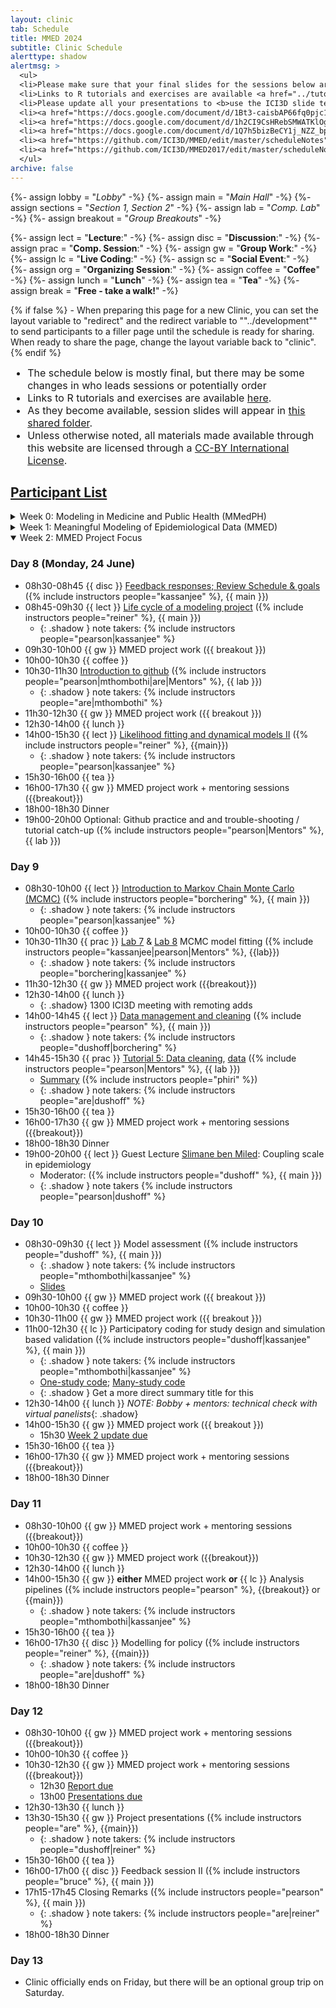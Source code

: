 ```yaml
---
layout: clinic
tab: Schedule
title: MMED 2024
subtitle: Clinic Schedule
alerttype: shadow
alertmsg: >
  <ul>
  <li>Please make sure that your final slides for the sessions below are added to the ICI3D Google Drive!</li>
  <li>Links to R tutorials and exercises are available <a href="../tutorials">here</a>.</li>
  <li>Please update all your presentations to <b>use the ICI3D slide template</b>.</li>
  <li><a href="https://docs.google.com/document/d/1Bt3-caisbAP66fq0pjc1jVx_vinqqKrE_t0c5bjp2-c/edit#">Click here for access to the MMED 2023 Notes GD.</a></li>
  <li><a href="https://docs.google.com/document/d/1h2CI9CsHRebSMWATKlOg2epHh9x5IuphUovGn7YkF3k/edit#">Click here for access to the MMED 2021 Notes GD.</a></li>
  <li><a href="https://docs.google.com/document/d/1Q7h5bizBeCY1j_NZZ_bpsJ0bUB0F-wHCawhHUcRaW4A/edit#">Click here for access to the MMED 2019 Notes GD.</a></li>
  <li><a href="https://github.com/ICI3D/MMED/edit/master/scheduleNotes">Click here for access to the MMED 2018 Notes GD.</a></li>
  <li><a href="https://github.com/ICI3D/MMED2017/edit/master/scheduleNotes">Click here for access to the MMED 2017 Notes GD.</a></li>
  </ul>
archive: false
---
```

{%- assign lobby = "*Lobby*" -%}
{%- assign main = "*Main Hall*" -%}
{%- assign sections = "*Section 1, Section 2*" -%}
{%- assign lab = "*Comp. Lab*" -%}
{%- assign breakout = "*Group Breakouts*" -%}

{%- assign lect = "**Lecture**:" -%}
{%- assign disc = "**Discussion**:" -%}
{%- assign prac = "**Comp. Session**:" -%}
{%- assign gw = "**Group Work**:" -%}
{%- assign lc = "**Live Coding**:" -%}
{%- assign sc = "**Social Event**:" -%}
{%- assign org = "**Organizing Session**:" -%}
{%- assign coffee = "**Coffee**" -%}
{%- assign lunch = "**Lunch**" -%}
{%- assign tea = "**Tea**" -%}
{%- assign break = "**Free - take a walk!**" -%}

{% if false %}
    - When preparing this page for a new Clinic, you can set the layout variable to "redirect" and the redirect variable to ""../development"" to send participants to a filler page until the schedule is ready for sharing. When ready to share the page, change the layout variable back to "clinic".
{% endif %}

<div class="alert alert-warning" role="alert">
  <div class="container padding-left=0px padding-right=0px">
    <ul style="font-size:16px; margin:0px;">
      <li>The schedule below is mostly final, but there may be some changes in who leads sessions or potentially order</li>
      <li>Links to R tutorials and exercises are available <a href="../tutorials">here</a>.</li>
      <li>As they become available, session slides will appear in <a href="https://drive.google.com/drive/folders/1IJgX3960Ss80iFuzY9XebtU_x3ITE6pj">this shared folder</a>.</li>
      <li>Unless otherwise noted, all materials made available through this website are licensed through a <a rel="license" href="http://creativecommons.org/licenses/by/4.0/">CC-BY International License</a>.</li>
    </ul>
  </div>
</div>

## [Participant List](https://github.com/ICI3D/MMEDparticipants/blob/3b1f91b77e1d913c64a764a63875eb33cfcd03b2/logistics/mmed2024facepage.pdf)

<details markdown="1"><summary>Week 0: Modeling in Medicine and Public Health (MMedPH)</summary>

### Day 1 (Monday, 10 June)

- 09h00-09h20 {{ org }} [Introductions, Overview](https://docs.google.com/presentation/d/1v1iQ17-rw5A-CFj7RSCpZ_GXVBs8ihWVNeRxU2ReTrU/edit?usp=sharing) (everyone, {{ main }})
- 09h20-10h30 {{ disc }} [Public health, epidemiology, and infectious disease modelling](https://docs.google.com/presentation/d/18roBropa2apbe6DyFait0pZSe3jK4znBslYFdPo0zT0) ({% include instructors people="pearson" %}, {{ main }})
- 10h30-11h00 {{ coffee }}
- 11h00-12h00 {{ lect }} [Introduction to infectious disease dynamics, Part I](https://drive.google.com/file/d/12cI1s0IAhNTC3FgoJLAgNKSoTqlWk1Up) ({% include instructors people="mthombothi" %}, {{ main }})
- 12h00-12h10 A brief stretch
- 12h10-13h00 {{ disc }} [How to read a scientific paper](../MedPH/How_to_read_exRabies.pdf) ({% include instructors people="pearson" %}, {{ main }})
  - [Reference Paper](https://github.com/ICI3D/MathModelsMedPH/blob/6a85664902283b428ad093701dbd258070bffb2d/readings/Hampson2009.pdf)
- 13h00-14h00 {{ lunch }}
- 14h00-15h30 {{ prac }} [Tutorial 1: Introduction to R and Epidemic curves](https://raw.githubusercontent.com/ICI3D/RTutorials/master/ICI3D_RTutorial_1.R) ({% include instructors people="Bria" %}, {{ lab }})
- 15h30-16h00 {{ break }}
- 16h00-17h00 {{ prac }} [Tutorial 1 cont.](https://raw.githubusercontent.com/ICI3D/RTutorials/master/ICI3D_RTutorial_1.R) ({% include instructors people="Bria" %}, {{ lab }})
- 17h00-17h45 {{ org }} [Introduction to projects](https://docs.google.com/presentation/d/1dxD_mGLNHHMXfd6IsHwPHRHUUv-P1gGAckw9o9Y_UYo) ({% include instructors people="pearson" %}, {{ main }})
  - [Pilot Project Prompt](../tutorials/pilotproject)
  - [Project Groups](https://docs.google.com/spreadsheets/d/1BusASpUW65aKUGAhRl1ODkZWlDdpRwKu)


### Day 2

- 08h30-09h00 [Reading time for a scientific paper](https://github.com/ICI3D/MathModelsMedPH/blob/6a85664902283b428ad093701dbd258070bffb2d/readings/Hampson2009.pdf) (own choice)
- 09h00-10h30 {{ lect }} [Introduction to infectious disease dynamics, Part II](https://drive.google.com/file/d/1JnylT9yjXUSUEo2tAJ0oOUdzPVi3HVmQ/view?usp=sharing) ({% include instructors people="mthombothi" %}, {{ main }})
  - ["The" R0 paper](https://link.springer.com/article/10.1007/bf00178324) (might need [unpaywall](https://unpaywall.org/products/extension) or similar tools to access)
- 10h30-11h00 {{ coffee }}
- 11h00-12h00 {{ lect }} [Dynamics of directly transmitted pathogens](https://docs.google.com/presentation/d/1bYGvFolwVecUiEoiBAj05fVvYVE8u-ip) ({% include instructors people="pearson" %}, {{ main }})
- 12h00-13h00 {{ prac }} [Tutorial 2: More on Vectors, Data Frames, and Functions](https://raw.githubusercontent.com/ICI3D/RTutorials/master/ICI3D_RTutorial_2.R), and [SEIR](https://raw.githubusercontent.com/ICI3D/RTutorials/master/seir.R) ({% include instructors people="Emmanuel" %}, {{ lab }})
- 13h00-14h00 {{ lunch }}
  - {: .shadow } 13h30 Check in with mentors re reading papers plans
- 14h00-15h30 {{ prac }} [Tutorial 2 & benchmark questions](https://raw.githubusercontent.com/ICI3D/RTutorials/master/ICI3D_RTutorial_2.R), and [SEIR & Benchmark questions](https://raw.githubusercontent.com/ICI3D/RTutorials/master/seir.R), [project development](../tutorials/pilotproject) as available ({% include instructors people="Emmanuel" %}, {{ lab }})
- 15h30-16h00 {{ break }}
- 16h00-18h00 {{ gw }} [Project development](../tutorials/pilotproject) ({{ breakout }})
  - from 17h00, each group will check in with Carl (odd, in 105) or Zinhle (even, lobby): 17h00 1 and 2, 17h12 3 and 4, 17h24 5 and 6, 17h36 7 and 8, 17h48 9

### Day 3

- 08h30-09h00 {{ disc }} Tutorial 2 & SEIR Review ({% include instructors people="Emmanuel" %}, {{ lab }})
- 09h00-10h30 {{ disc }} How to read a scientific paper (mentors, {{ lab }})
  - [Reference Paper](https://github.com/ICI3D/MathModelsMedPH/blob/6a85664902283b428ad093701dbd258070bffb2d/readings/Hampson2009.pdf)
- 10h30-11h00 {{ coffee }}
- 11h00-11h45 {{ lect }} [Study Design and Analysis in Epidemiology: Where does modeling fit?](https://docs.google.com/presentation/d/1gw2R6rCzWxSzUwLCDmBPbqjs3zEl1-qH) ({% include instructors people="vanschalkwyk" %}, {{ main }})
- 11h45-13h00 {{ prac }} [Lab 3: Study Design in Epidemiology](https://raw.githubusercontent.com/ICI3D/RTutorials/master/ICI3D_Lab3_EpiStudyDesign.R) ({% include instructors people="sereo" %}, {{ lab }})
- 13h00-14h00 {{ lunch }}
- 14h00-15h30 {{ prac }} [Binomial Distribution Tutorial](https://raw.githubusercontent.com/ICI3D/RTutorials/master/binomialDistribution.R) ({% include instructors people="sereo" %}, {{ lab }})
- 15h30-16h00 {{ break }}
- 16h00-18h00 {{ gw }} [Project development](../tutorials/pilotproject) ({{ breakout }})

### Day 4

- 08h30-09h15 {{ lect }} [Study Design and Analysis, part II: RCT’s](https://docs.google.com/presentation/d/1rMHSkn2jvCbu-f5JZTC_996FlEE88XV-) ({% include instructors people="pearson" %}, {{ main }})
  - Side reading: [CDC on the Tuskegee Experiment](https://www.cdc.gov/tuskegee/timeline.htm), [Declaration of Helsinki](https://www.wma.net/policies-post/wma-declaration-of-helsinki-ethical-principles-for-medical-research-involving-human-subjects/), [Belmont Report](https://www.hhs.gov/ohrp/regulations-and-policy/belmont-report/index.html)
- 09h15-10h30 {{ prac }} [Lab 4: Study Design for Clinical Trials](https://raw.githubusercontent.com/ICI3D/RTutorials/master/ICI3D_Lab4_RCT.R) ({% include instructors people="Maryse" %}, {{ lab }})
- 10h30-11h00 {{ coffee }}
- 11h00-12h00 {{ lect }} [Transmission in Finite Populations](https://drive.google.com/file/d/1GPplZPOr7ztftH9W_oF-ilo-C5PL1Mnn) ({% include instructors people="mthombothi" %}, {{ main }})
- 12h00-13h00 {{ gw }} Project work, with progress checkin ({{ lab }} or {{ breakout }})
  - All checkins in the lab. Odd groups check in with Carl, even with Zinhle. Be prepared to show your draft report, slides, poster, and code.
  - 12h00 1 and 2, 12h30 3 and 4
- 13h00-14h00 Lunch
- 14h00-15h30 {{ gw }} Project development (present on progress) ({{ lab }} or {{ breakout }})
  - 14h00 5 and 6, 14h30 7 and 8, 15h00 9
- 15h30-16h00 {{ break }}
- 16h00-18h00 {{ prac }} [Review Questions from Lab 4: Study Design for Clinical Trials](https://raw.githubusercontent.com/ICI3D/RTutorials/master/ICI3D_Lab4_RCT.R) ({% include instructors people="Maryse" %}), [Tutorial 3: Probability Distributions and Control Structures, and review questions](https://raw.githubusercontent.com/ICI3D/RTutorials/master/ICI3D_RTutorial_3.R) ({% include instructors people="Gillian" %}, {{ lab }})

### Day 5

- 08h30-09h30 {{ lect }} [Dynamics of vector-borne pathogens](https://drive.google.com/file/d/1tJQ6TxDwoAS9vze3qhH0JQFOYeCINvhd) ({% include instructors people="mthombothi" %}, {{ main }})
- 09h30-10h30 {{ gw }} Final Group Work ({{ breakout }}) 
- 10h30-11h00 {{ coffee }}
- 11h00-13h00 {{ gw }} Practice presentations and feedback (all, {{ main }})
  - 5 minutes + 2 minutes for questions + 3 minutes for feedback
  - 11h00-11h10 4, 11h10-11h20 1, 11h20-11h30 2, 11h30-11h40 3, 11h40-11h50 5, 11h50-12h00 6, 12h00-12h10 7, 12h10-12h20 8, 12h20-12h30 9 (with 30 minute buffer for overruns)
- 13h00-14h00 {{ lunch }}
- 14h00-15h00 {{ gw }} Revisions ({{ breakout }})
- 15h00-15h30 {{ disc }} Preview for next week, Pop Quiz ({{ main }})
- 15h30-16h00 {{ break }}
- 16h00-18h00 {{ gw }} Optional: re-present + re-feedback. Optional: poster feedback. ({{ main }})

</details>

<details markdown="1"><summary>Week 1: Meaningful Modeling of Epidemiological Data (MMED)</summary>

### Day 0 (Sunday, 16 June)

-   16h00–18h00 {{ org }} Registration ({% include instructors people="bruce" %}, {{ lobby }})
- {: .shadow} Faculty meeting and dinner in E313 at 18h30; be sure to save food for late arrivals once known

### Day 1

- {: .shadow} 0730? whatsapp checkin
- 08h00-08h25 {{ org }} Registration ({% include instructors people="bruce" %}, {{lobby}})
- 08h30-09h00 [Welcome and Motivation for Workshop](https://docs.google.com/presentation/d/1j3htK-oN2JO0JhADZqjmuG-KU2u6tgUY) ({% include instructors people="kassanjee|nyamai|sereo" %}, {{ main }})
- 09h00-10h00 {{ disc }} [Public health, epidemiology, and models](https://docs.google.com/presentation/d/1c0pURbdU9kbU8pUnLroASYxwGpNBoJYM) ({% include instructors people="pearson" %}, {{ main }})
- 10h00-10h30 {{ coffee }}
- 10h30-10h45 [MMED roadmap and program overview](https://docs.google.com/presentation/d/1DQrOs5UKtHVkJ6VNMDi6nLgNLIALfLZj) ({% include instructors people="reiner" %}, {{ main }})
- 10h45-11h30 {{ lect }} [Simple Models](https://docs.google.com/presentation/d/1Ki_ppxS5ozZkig0ryq71sYSkDPCKM2-hUt4Hht1YYvA) ({% include instructors people="pearson" %}, {{ main }})
- 11h30-12h30 {{ lect }} [Foundations of dynamic modeling](https://drive.google.com/file/d/1xkJTNZ6-mmZ-tuFte2by2uhjjpOChSta) ({% include instructors people="dushoff" %}, {{ main }})
- {: .shadow} 12h30-13h00 faculty meeting
- 12h30-14h00 {{ lunch }} (technical assistance for participants, {{ lab }})  	
- 14h00-15h00 {{ lect }} [Introduction to infectious disease data](https://docs.google.com/presentation/d/1e6hpWQz5wdxmYhHqbMH-j-iyxTIhbpg3) ({% include instructors people="reiner" %}, {{ main }})
- 15h00-15h30 {{ prac }} Dynamical fever exercise ({% include instructors people="reiner|mthombothi|nyamai|Mentors" %}, {{ lab }})
  - Launch from R prompt with `ICI3D::dynamicalFever()`
- 15h30-16h00 {{ tea }} (poster setup, group 1) ({% include instructors people="nyamai|Mentors" %}, {{main}})
- 16h00-17h00 Dynamical fever exercise, cont. ({{ lab }})
  - [Dynamical fever summary](https://docs.google.com/presentation/d/1eQwv_rypMyH7htUlHOT-FrXHZGvn_2dp) ({% include instructors people="reiner" %}, {{ lab }})
- 17h00-18h00 Poster session 1 ({{main}})
- {: .shadow } graders: {% include instructors people="reiner|are|dushoff|nyamai" %}; grades provided to participants by W1D3
- 18h00-18h30 Dinner
- 19h00-20h30 Ice-breaker/Card games ({% include instructors people="bruce" %}, {{ main }})

### Day 2

- {: .shadow} 0730? whatsapp checkin
- 08h30-09h15 [(Hidden) assumptions of simple ODE models](https://docs.google.com/presentation/d/14EQv4eXX9z6BA_B-Hyeu1SC2h4nby0fb) ({% include instructors people="are" %}, {{ main }})
  - {: .shadow } note takers {% include instructors people="borchering|nyamai" %}
- 09h15-10h00 {{ lc }} [Introduction to model implementation in R](https://docs.google.com/presentation/d/1HuG2nsg7__NrVz6FdvGY4gJ28T7XSQBq) ({% include instructors people="kassanjee" %}, {{ main }})
  - [Resulting Code](https://drive.google.com/file/d/1L5vRCk5RgXqEe1a4tp5lmhTm0efa-_d-)
  - {: .shadow } note takers {% include instructors people="are|nyamai" %}
- 10h00-10h30 {{ coffee }}
- 10h30-11h30 [Thinking about Data](https://docs.google.com/presentation/d/1IOH-qs3vO6cjGB5nGiIvjyS5gb58PGAs) ({% include instructors people="nyamai" %}, {{main}})
  - {: .shadow } note takers {% include instructors people="are|kassanjee" %}
- 11h30-12h30 [MMED projects](https://drive.google.com/drive/folders/1PFn1LfeQP3h-iaDcx6Ol0aehZTvKffe9) (introduction + Q&A) ({% include instructors people="borchering|dushoff" %}, {{ main }})
  - [Signup Survey](https://forms.gle/Dnd2943WrRqnRpMGA)
  - {: .shadow } note takers {% include instructors people="kassanjee|nyamai" %}
- {: .shadow} 12h30-13h00 faculty meeting
- 12h30-14h00 {{ lunch }}
- 14h00-15h30 [R Tutorials](../tutorials): [Lab 1 - ODE Models](https://raw.githubusercontent.com/ICI3D/RTutorials/master/ICI3D_Lab1_ODEmodels.R) and [Tutorial 4 - Visualizing Infectious Disease Data](../tutorials/visualizeData) ({% include instructors people="nyamai|borchering|Mentors" %}, {{ lab }})
- 15h30-16h00 {{ tea }} (poster setup, group 2) ({% include instructors people="are|Mentors" %}, {{ main }})
- 16h00-17h00 Lab 1 and Tutorial 4, cont.
  - Summaries: Lab 1 and [Tutorial 4](https://docs.google.com/presentation/d/1s4SYhSwo6Bzbt5jhLjz682GjKBsbnaIi) ({% include instructors people="nyamai|sereo" %}, {{ lab }})
  - {: .shadow } note takers {% include instructors people="are|borchering" %}
- 17h00-18h00 Poster session 2 ({{ main }})
- {: .shadow } graders: {% include instructors people="reiner|are|dushoff|nyamai" %}; grades provided to participants by W1D3
- 18h00-18h30 Dinner
- 19h30 [Project sign-up deadline](https://forms.gle/Dnd2943WrRqnRpMGA)
- 19h00-20h00 [Tutorials](../tutorials) catch-up ({% include instructors people="are|nyamai|Mentors" %}, {{ lab }})

### Day 3

- {: .shadow} 0730? whatsapp checkin
- 08h30-09h15 {{ lect }} [Introduction stochastic simulation models](https://drive.google.com/file/d/1X7QhdZiPjFBiNmRj_zZaITj3Pd_i7ppo) ({% include instructors people="borchering" %}, {{ main }})
  - {: .shadow } note takers: {% include instructors people="nyamai|pearson" %}
- 09h15-10h00 {{ pract }} [Exercise 1](https://raw.githubusercontent.com/ICI3D/RTutorials/master/ICI3D_Ex1_StochasticSpillover.R) ({% include instructors people="borchering|mthombothi|nyamai|Mentors" %}, {{ lab }})
  - {: .shadow } note takers: {% include instructors people="dushoff|are" %}
  - [Summary](https://drive.google.com/file/d/1N0DL_3d5ls-2sPArn36ncWfeYV-LsdJw) ({% include instructors people="borchering" %})
- 10h00-10h30 {{ coffee }}
- 10h30-10h45 {{ mlect }} [Introduction to models and data: HIV in Harare](https://docs.google.com/presentation/d/1fnX38elfkn4KWPSqlJXgmCtVBYZnmX3g) ({% include instructors people="kassanjee" %}, {{ lab }})
  - {: .shadow } note takers: {% include instructors people="dushoff|are" %} (also for tutorial, summary etc)
- 10h45-12h30 {{ prac }} HIV in Harare tutorial ({% include instructors people="kassanjee|mthombothi|pearson|Mentors" %}, {{ lab }})
  - Launch from R prompt with `ICI3D::hivTutorial()`
  - If you finish all five versions of the model for the Harare data before lunch, move on to working on data from other countries.
  -  **Additional info:** [Distributed Delay Models of Survival](../tutorials/distributedDelay.pdf) (Boxcar Models) and [example script](https://www.dropbox.com/s/ykirgmodga2j7m9/distributed_delay_boxcar.R?dl=1)
  - [Summary of Harare tutorial](https://docs.google.com/presentation/d/1-h6CiVMoJOLWlUStkGvBMrOYUSNDQrIY) ({% include instructors people="pearson" %})
- {: .shadow} 12h30-13h00 faculty meeting
- 12h30-14h00 {{ lunch }}
- 14h00-14h30 [Project group assignments](https://docs.google.com/presentation/d/1RREm_WDMg6w_iGqhCUokNnq21_ABxNRVzlwZ2_vKkZU) ({% include instructors people="borchering|dushoff" %}, {{ main }})
  - {: .shadow } note takers: {% include instructors people="kassanjee|pearson" %}
- 14h30-15h30 {{ disc }} [Formulating research questions](https://docs.google.com/presentation/d/1scFqkar1BqeHh5O3Rx4eduTjN_ub3kx6) ({% include instructors people="dushoff|are" %}, {{ sections }})
  - {: .shadow } section 1: {% include instructors people="kassanjee" %}, section 2: {% include instructors people="borchering" %}
- 15h30-16h00 {{ tea }}
- 16h00-17h00 Initial group work ({{ breakout }})
- 17h00-18h00 {{ lect }} [Study design and analysis in epidemiology Review](https://docs.google.com/presentation/d/121bfgjwV-qDBVcbPbMh3tBIj0YOb42SU) ({% include instructors people="kassanjee" %}, {{ main }})
  - {: .shadow } note takers: {% include instructors people="mthombothi" %}
- 18h00-18h30 Dinner
- 19h00-20h00 Optional: [Lab 3 - study design I](https://raw.githubusercontent.com/ICI3D/RTutorials/master/ICI3D_Lab3_EpiStudyDesign.R) & [Lab 4 - study design II](https://raw.githubusercontent.com/ICI3D/RTutorials/master/ICI3D_Lab4_RCT.R) ({% include instructors people="mentors" %}, {{lab}})

### Day 4

- {: .shadow} 0730? whatsapp checkin
- 08h30-10h00 {{ disc }} [Creating a model world to address a research question](https://docs.google.com/presentation/d/15adXeefsel9xxuNcDJQriGWn7vbrvwDl) ({% include instructors people="nyamai|mthombothi|Mentor" %}, {{ sections }})
  - {: .shadow } note takers: section 1 {% include instructors people="pearson" %}, section 2 {% include instructors people="reiner" %} 
- 10h00-10h30 {{ coffee }}
- 10h30-12h00 {{ lect }} Introduction to statistical philosophy ({% include instructors people="dushoff" %}, {{ main }})
	* [Quiz](https://drive.google.com/drive/folders/1W9CUWaH_Bt15meM9EMzWOEt06zpPOLWi)
  - {: .shadow } note takers: {% include instructors people="nyamai|reiner" %}
- 12h00-12h30 {{ gw }} MMED projects ({{ breakout }})
- {: .shadow} 12h30-13h00 faculty meeting
- 12h30-14h00 {{ lunch }}
- 14h00-15h30 {{ lc }} Participatory coding of a dynamical model ({% include instructors people="pearson" %}, {{ main }})
  - [This years results](https://raw.githubusercontent.com/ICI3D/RTutorials/master/participatory_coding_2024.R) (past years generally available [here](https://github.com/ICI3D/RTutorials))
  - {: .shadow } note takers: {% include instructors people="mthombothi|kassanjee" %}
- 15h30-16h00 {{ tea }}
- 16h00-16h45 {{ lect }} [Introduction to likelihood](https://docs.google.com/presentation/d/1f0uanscu8VAnchS5QHq5HEoM_yR7FF4p) ({% include instructors people="reiner" %}, {{ main }})
  - {: .shadow } note takers: {% include instructors people="pearson|nyamai" %}
- 16h45-18h00 {{ prac }} [Lab 5 - Introduction to likelihood](https://raw.githubusercontent.com/ICI3D/RTutorials/master/ICI3D_Lab5_introLikelihood.R) ({% include instructors people="kassanjee|nyamai|Mentors" %}, {{ lab }})
  - {: .shadow } note takers: {% include instructors people="mthombothi|nyamai" %}
  - {: .shadow } Summary ({% include instructors people="dawa" %})
- 18h00-18h30 Dinner	
- 19h00-21h00 {{ sc }} Drumming ({{ main }})

### Day 5

- {: .shadow} 0730? whatsapp checkin
- 08h30-10h00 {{ disc }} [Description of proposed model and assumptions](https://docs.google.com/presentation/d/1-Hos7PLUTE8te8-lWEq8ctNX2xjrOAjs)	({% include instructors people="mthombothi|are|Mentors" %}, {{ sections }})
  - {: .shadow } note takers: section 1 {% include instructors people="kassanjee" %}, section 2 {% include instructors people="nyamai" %}
- 10h00-10h30 {{ coffee }}
- 10h30-11h15 {{ lect }} [Likelihood fitting & dynamic models I: Dynamic Model Fitting and Inference Robustness](https://docs.google.com/presentation/d/1qYlW9Vf1iDygCEyqKakhNPZ5IviU5La8) ({% include instructors people="reiner" %}, {{ main }})
  - {: .shadow } note takers: {% include instructors people="nyamai|mthombothi" %}
- 11h15-12h30 {{ prac }} [Lab 6 - MLE fitting of an SIR model to prevalence data](https://raw.githubusercontent.com/ICI3D/RTutorials/master/ICI3D_Lab6_MLE_SIV_HIV.R) ({% include instructors people="kassanjee|nyamai|Mentors" %}, {{ lab }})
  - {: .shadow } note takers:
  - [Summary](https://docs.google.com/presentation/d/1ICIafTEDb3_0jA_6JA2wuj7z-yfpMvHV) ({% include instructors people="kassanjee" %})
- {: .shadow} 12h30-13h00 faculty meeting
- 12h30-14h00 {{ lunch }}
- 14h00-15h30 {{ gw }} MMED project work ({{ breakout}})
	- 15h30 [Initial project work update due](https://docs.google.com/presentation/d/1cACkd7oZRYN7tXFn9aoj1R4gSEsqqWCS3I3arwwNWR4)
- 15h30-16h00 {{ tea }}
- 16h00-17h00 Mentor presentations ({% include instructors people="nyamai|dawa|sereo|phiri" %}, {{ main }})
  - {: .shadow } note takers: {% include instructors people="are|reiner" %}
  - {: .shadow } Tumelo: TALK
  - {: .shadow } Jeanette: TALK
  - {: .shadow } Mphatso: TALK
- 17h00-18h00 Mid-Clinic Feeback session ({% include instructors people="bruce" %}, {{ main }})
- 18h00-18h30 Dinner
- 19h30-21h30 {{ sc }} Movie Night ({{ main }})

### Day 6

- {: .shadow} 0730? whatsapp checkin
- 08h30-09h30 {{ lect }} [Consequences of heterogeneity and modelling options](https://drive.google.com/file/d/1iFRn-UVBDaCeud5ASZetMLNN-vvC9CRX/) ({% include instructors people="dushoff" %}, {{ main }})
  - {: .shadow } note takers: {% include instructors people="pearson|reiner" %}
- 09h30-10h30 {{ prac }} Lab 2 - Consequences of heterogeneity ({% include instructors people="pearson|dushoff|reiner|Mentors" %}, {{ lab }})
  - {: .shadow } note takers: {% include instructors people="dushoff|reiner" %}
  - run `ICI3D::heterogeneityTutorial()` at the R prompt
  - If you would like to look under the hood, the relevant code is available [here](https://github.com/ICI3D/ici3d-pkg/blob/master/R/heterogeneityTutorial.R)
  - Summary ({% include instructors people="pearson" %})
- 10h30-11h00 {{ coffee }}
- 11h00-12h30 [Tutorial catch-up (optional)](../tutorials) ({% include instructors people="Mentors" %}, {{lab}})
- {{ sc }} Optional: Group Lunch at Kalky's (costs covered)
- {: .shadow} 18h30 post-Kalky's all hands faculty meeting in E313; beverages provided

### Day 7

- {{ sc }} 09h55 to ~17h00 Optional: Meet in AIMS lobby for Cape Point trip (firm departure at 10h00). Wear comfortable clothes. We will be going on a boat! Box lunch provided.

</details>

<details markdown="1" open><summary>Week 2: MMED Project Focus</summary>

### Day 8 (Monday, 24 June)

- 08h30-08h45 {{ disc }} [Feedback responses; Review Schedule & goals](https://docs.google.com/presentation/d/1wzq3tqmQuZnNp47WZwdK-8sXVPMgB8Ba) ({% include instructors people="kassanjee" %}, {{ main }})
- 08h45-09h30 {{ lect }} [Life cycle of a modeling project](https://docs.google.com/presentation/d/17OMoPo0DOe6WBn4cjwY4j6Cy-3v9xzFp) ({% include instructors people="reiner" %}, {{ main }})
  - {: .shadow } note takers: {% include instructors people="pearson|kassanjee" %}
- 09h30-10h00 {{ gw }} MMED project work ({{ breakout }})
- 10h00-10h30 {{ coffee }}
- 10h30-11h30 [Introduction to github](https://docs.google.com/presentation/d/1x8Xgi5lNINegaj55wORTgXmZdnfnDB8Y) ({% include instructors people="pearson|mthombothi|are|Mentors" %}, {{ lab }})
  - {: .shadow } note takers: {% include instructors people="are|mthombothi" %}
- 11h30-12h30 {{ gw }} MMED project work ({{ breakout }})
- 12h30-14h00 {{ lunch }}
- 14h00-15h30 {{ lect }} [Likelihood fitting and dynamical models II](https://docs.google.com/presentation/d/1cXXeQ_gAGNXlYVRGgGIGUxTZM-nE5FOu) ({% include instructors people="reiner" %}, {{main}})
  - {: .shadow } note takers: {% include instructors people="pearson|kassanjee" %}
- 15h30-16h00 {{ tea }}
- 16h00-17h30 {{ gw }} MMED project work + mentoring sessions ({{breakout}})
- 18h00-18h30 Dinner
- 19h00-20h00 Optional: Github practice and and trouble-shooting / tutorial catch-up ({% include instructors people="pearson|Mentors" %}, {{ lab }})

### Day 9

- 08h30-10h00 {{ lect }} [Introduction to Markov Chain Monte Carlo (MCMC)](https://drive.google.com/file/d/1KF7y40WT0dv080O5D35bTH-He-LiO_co) ({% include instructors people="borchering" %}, {{ main }})
  - {: .shadow } note takers: {% include instructors people="pearson|kassanjee" %}
- 10h00-10h30 {{ coffee }}
- 10h30-11h30 {{ prac }} [Lab 7](https://raw.githubusercontent.com/ICI3D/RTutorials/master/ICI3D_Lab7_MCMC-Binomial.R) & [Lab 8](https://raw.githubusercontent.com/ICI3D/RTutorials/master/ICI3D_Lab8_MCMC-SI_HIV.R) MCMC model fitting ({% include instructors people="kassanjee|pearson|Mentors" %}, {{lab}})
  - {: .shadow } note takers: {% include instructors people="borchering|kassanjee" %}
- 11h30-12h30 {{ gw }} MMED project work ({{breakout}})
- 12h30-14h00 {{ lunch }}
  - {: .shadow} 1300 ICI3D meeting with remoting adds
- 14h00-14h45 {{ lect }} [Data management and cleaning](https://github.com/mac-theobio/QMEE/blob/master/lectures/cleaning.rmd) ({% include instructors people="pearson" %}, {{ main }})
  - {: .shadow } note takers: {% include instructors people="dushoff|borchering" %}
- 14h45-15h30 {{ prac }} [Tutorial 5: Data cleaning](https://raw.githubusercontent.com/ICI3D/RTutorials/master/ICI3D_RTutorial_5_DataCleaning.R), [data](https://github.com/ICI3D/datasets/blob/master/dataCleaning/tutorial5.csv) ({% include instructors people="pearson|Mentors" %}, {{ lab }})
  - [Summary](https://docs.google.com/presentation/d/1qDmiDe5E9lDv_yMEcnszChP_P-9dyqtE) ({% include instructors people="phiri" %})
  - {: .shadow } note takers: {% include instructors people="are|dushoff" %}
- 15h30-16h00 {{ tea }}
- 16h00-17h30 {{ gw }} MMED project work + mentoring sessions ({{breakout}})
- 18h00-18h30 Dinner	
- 19h00-20h00 {{ lect }} Guest Lecture [Slimane ben Miled](https://scholar.google.com/citations?user=KhW_2YsAAAAJ&hl=en): Coupling scale in epidemiology
	* Moderator: ({% include instructors people="dushoff" %}, {{ main }})
  - {: .shadow } note takers {% include instructors people="pearson|dushoff" %}

### Day 10

- 08h30-09h30 {{ lect }} Model assessment ({% include instructors people="dushoff" %}, {{ main }})
  - {: .shadow } note takers: {% include instructors people="mthombothi|kassanjee" %}
  * [Slides](https://drive.google.com/file/d/1p8OUr_1KP7JK0CWtDXpZu4gT0FF-zmCz/view)
- 09h30-10h00 {{ gw }} MMED project work ({{ breakout }})
- 10h00-10h30 {{ coffee }}
- 10h30-11h00 {{ gw }} MMED project work ({{ breakout }})
- 11h00-12h30 {{ lc }} Participatory coding for study design and simulation based validation ({% include instructors people="dushoff|kassanjee" %}, {{ main }})
  - {: .shadow } note takers: {% include instructors people="mthombothi|kassanjee" %}
  * [One-study code](https://github.com/ICI3D/RTutorials/blob/master/sampling_JD/study_design.R); [Many-study code](https://github.com/ICI3D/RTutorials/blob/master/sampling_JD/study_design_rep.R)
  - {: .shadow } Get a more direct summary title for this
- 12h30-14h00 {{ lunch }} _NOTE: Bobby + mentors: technical check with virtual panelists_{: .shadow}
- 14h00-15h30 {{ gw }} MMED project work ({{ breakout }})
	- 15h30 [Week 2 update due](https://docs.google.com/document/d/1i3it69_dGFOoklfUl9hQ7ltLTC5YdDNjNNQfSnz2Jus)
- 15h30-16h00 {{ tea }}
- 16h00-17h30 {{ gw }} MMED project work + mentoring sessions ({{breakout}})
- 18h00-18h30 Dinner

### Day 11

- 08h30-10h00 {{ gw }} MMED project work + mentoring sessions ({{breakout}})
- 10h00-10h30 {{ coffee }}	
- 10h30-12h30 {{ gw }} MMED project work ({{breakout}})
- 12h30-14h00 {{ lunch }}
- 14h00-15h30 {{ gw }} **either** MMED project work **or** {{ lc }} Analysis pipelines ({% include instructors people="pearson" %}, {{breakout}} or {{main}})
  - {: .shadow } note takers: {% include instructors people="mthombothi|kassanjee" %}
- 15h30-16h00 {{ tea }}
- 16h00-17h30 {{ disc }} Modelling for policy ({% include instructors people="reiner" %}, {{main}})
  - {: .shadow } note takers: {% include instructors people="are|dushoff" %}
- 18h00-18h30 Dinner

### Day 12

- 08h30-10h00 {{ gw }} MMED project work + mentoring sessions ({{breakout}})
- 10h00-10h30 {{ coffee }}	
- 10h30-12h30 {{ gw }} MMED project work + mentoring sessions ({{breakout}})
  - 12h30 [Report due](https://docs.google.com/document/d/1_gM8EV6m-PDJYNwVCRUsQke56cFB0Qk-pcynE7JbV_A)
  - 13h00 [Presentations due](https://docs.google.com/document/d/1DWAZnk0KQRJqWrcFj4z4j3YCfrOHjK5EgS73NLUXw-k)
- 12h30-13h30 {{ lunch }}
- 13h30-15h30 {{ gw }} Project presentations ({% include instructors people="are" %}, {{main}})
  - {: .shadow } note takers: {% include instructors people="dushoff|reiner" %}
- 15h30-16h00 {{ tea }}
- 16h00-17h00 {{ disc }} Feedback session II ({% include instructors people="bruce" %}, {{ main }})
- 17h15-17h45 Closing Remarks ({% include instructors people="pearson" %}, {{ main }})
  - {: .shadow } note takers: {% include instructors people="are|reiner" %}
- 18h00-18h30 Dinner

<!--
-   8:30 – 10:00 **Work Session** (Project groups)
-   10:00 – 10:30 *{{ coffee }} break*
-   10:30 – 12:30 **Work Session** (Project groups)
    - 10:30 – 11:30 **Mentoring Session**: [schedule](https://docs.google.com/spreadsheets/d/1yDLtw8EeAt_XqYledsh0aQjZJBSa-bkCrfi-nkN79fU)
    - **Submit slides by 12:30.**
-   12:30 – 13:45 *Lunch break* (*Lunch is served from 12:30 to 13:00.*)
    - {: .shadow} **13:15 Faculty check-in in Room 105**
-   13:45 – 15:30 **Final presentations** (Moderator: {% include instructors people="pulliam" %})
-   15:30 – 16:00 *Tea*
-   16:00 – 17:00 **Final Feedback Session** (Moderator: {% include instructors people="bruce" %})
-   17:15 – 17:45 Closing session ({% include instructors people="pearson" %})
-   18:00 – 18:30 *Dinner*
-   {: .shadow} 20:00 – 22:00 **Social Activity**: TBD
-->

### Day 13

- Clinic officially ends on Friday, but there will be an optional group trip on Saturday.

</details>
